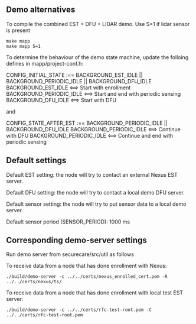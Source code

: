 ## Demo alternatives

To compile the combined EST + DFU + LIDAR demo. Use S=1 if lidar sensor is present

```
make mapp
make mapp S=1
```

To determine the behaviour of the demo state machine, update the folloing defines in mapp/project-conf.h:

CONFIG_INITIAL_STATE :== BACKGROUND_EST_IDLE || BACKGROUND_PERIODIC_IDLE || BACKGROUND_DFU_IDLE
BACKGROUND_EST_IDLE	 <==> Start with enrollment
BACKGROUND_PERIODIC_IDLE <==> Start and end with periodic sensing
BACKGROUND_DFU_IDLE	 <==> Start with DFU

and

CONFIG_STATE_AFTER_EST :== BACKGROUND_PERIODIC_IDLE || BACKGROUND_DFU_IDLE
BACKGROUND_PERIODIC_IDLE <==> Continue with DFU
BACKGROUND_PERIODIC_IDLE <==> Continue and end with periodic sensing

## Default settings

Default EST setting: the node will try to contact an external Nexus EST server.

Default DFU setting: the node will try to contact a local demo DFU server.

Default sensor setting: the node will try to put sensor data to a local demo server.

Default sensor period (SENSOR_PERIOD): 1000 ms

## Corresponding demo-server settings

Run demo server from securecare/src/util as follows

To receive data from a node that has done enrollment with Nexus:

```
./build/demo-server -c ../../certs/nexus_enrolled_cert.pem -R ../../certs/nexus/ts/
```

To receive data from a node that has done enrollment with local test EST server:
```
./build/demo-server -c ../../certs/rfc-test-root.pem -C ../../certs/rfc-test-root.pem
```
